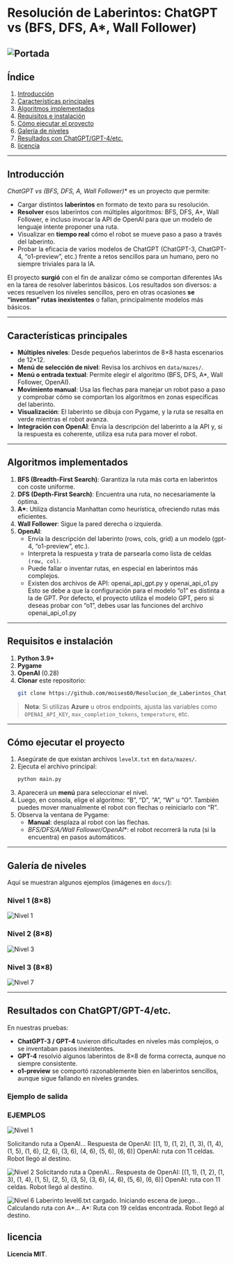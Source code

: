 # Resolución de Laberintos: ChatGPT vs (BFS, DFS, A*, Wall Follower)
![Portada ](docs/robot.png)
---

## Índice
1. [Introducción](#introducción)  
2. [Características principales](#características-principales)  
3. [Algoritmos implementados](#algoritmos-implementados)  
4. [Requisitos e instalación](#requisitos-e-instalación)  
5. [Cómo ejecutar el proyecto](#cómo-ejecutar-el-proyecto)  
6. [Galería de niveles](#galería-de-niveles)  
7. [Resultados con ChatGPT/GPT-4/etc.](#resultados-con-chatgptgpt-4etc)    
8. [licencia](#créditos-y-licencia)

---

## Introducción

**ChatGPT vs (BFS, DFS, A*, Wall Follower)** es un proyecto que permite:

- Cargar distintos **laberintos** en formato de texto para su resolución.
- **Resolver** esos laberintos con múltiples algoritmos: BFS, DFS, A*, Wall Follower, e incluso invocar la API de OpenAI para que un modelo de lenguaje intente proponer una ruta.
- Visualizar en **tiempo real** cómo el robot se mueve paso a paso a través del laberinto.
- Probar la eficacia de varios modelos de ChatGPT (ChatGPT-3, ChatGPT-4, “o1-preview”, etc.) frente a retos sencillos para un humano, pero no siempre triviales para la IA.

El proyecto **surgió** con el fin de analizar cómo se comportan diferentes IAs en la tarea de resolver laberintos básicos. Los resultados son diversos: a veces resuelven los niveles sencillos, pero en otras ocasiones **se “inventan” rutas inexistentes** o fallan, principalmente modelos más básicos.

---

## Características principales

- **Múltiples niveles**: Desde pequeños laberintos de 8×8 hasta escenarios de 12×12.  
- **Menú de selección de nivel**: Revisa los archivos en `data/mazes/`.  
- **Menú o entrada textual**: Permite elegir el algoritmo (BFS, DFS, A*, Wall Follower, OpenAI).  
- **Movimiento manual**: Usa las flechas para manejar un robot paso a paso y comprobar cómo se comportan los algoritmos en zonas específicas del laberinto.  
- **Visualización**: El laberinto se dibuja con Pygame, y la ruta se resalta en verde mientras el robot avanza.  
- **Integración con OpenAI**: Envía la descripción del laberinto a la API y, si la respuesta es coherente, utiliza esa ruta para mover el robot.

---

## Algoritmos implementados

1. **BFS (Breadth-First Search)**: Garantiza la ruta más corta en laberintos con coste uniforme.  
2. **DFS (Depth-First Search)**: Encuentra una ruta, no necesariamente la óptima.  
3. **A\***: Utiliza distancia Manhattan como heurística, ofreciendo rutas más eficientes.  
4. **Wall Follower**: Sigue la pared derecha o izquierda.  
5. **OpenAI**:  
   - Envía la descripción del laberinto (rows, cols, grid) a un modelo (gpt-4, “o1-preview”, etc.).  
   - Interpreta la respuesta y trata de parsearla como lista de celdas `(row, col)`.  
   - Puede fallar o inventar rutas, en especial en laberintos más complejos.
   - Existen dos archivos de API: openai_api_gpt.py y openai_api_o1.py Esto se debe a que la configuración para el modelo “o1” es distinta a la de GPT. Por defecto, el proyecto utiliza el modelo GPT, pero si deseas probar con “o1”, debes usar las funciones del archivo openai_api_o1.py 

---

## Requisitos e instalación

1. **Python 3.9+**  
2. **Pygame**  
3. **OpenAI** (0.28)  
4. **Clonar** este repositorio:
   ```bash
   git clone https://github.com/moises60/Resolucion_de_Laberintos_ChatGPT_vs_BFS_DFS_A-_WallFollower.git
   ```
> **Nota**: Si utilizas **Azure** u otros endpoints, ajusta las variables como `OPENAI_API_KEY`, `max_completion_tokens`, `temperature`, etc.

---

## Cómo ejecutar el proyecto

1. Asegúrate de que existan archivos `levelX.txt` en `data/mazes/`.  
2. Ejecuta el archivo principal:
   ```bash
   python main.py
   ```
3. Aparecerá un **menú** para seleccionar el nivel.  
4. Luego, en consola, elige el algoritmo: “B”, “D”, “A”, “W” u “O”. También puedes mover manualmente el robot con flechas o reiniciarlo con “R”.  
5. Observa la ventana de Pygame:
   - **Manual**: desplaza al robot con las flechas.  
   - **BFS/DFS/A*/Wall Follower/OpenAI**: el robot recorrerá la ruta (si la encuentra) en pasos automáticos.

---

## Galería de niveles

Aquí se muestran algunos ejemplos (imágenes en `docs/`):

### Nivel 1 (8×8)
![Nivel 1 ](docs/level1.png)


### Nivel 2 (8×8)
![Nivel 3 ](docs/level3.png)


### Nivel 3 (8×8)
![Nivel 7 ](docs/level7.png)

---

## Resultados con ChatGPT/GPT-4/etc.

En nuestras pruebas:

- **ChatGPT-3 / GPT-4** tuvieron dificultades en niveles más complejos, o se inventaban pasos inexistentes.  
- **GPT-4** resolvió algunos laberintos de 8×8 de forma correcta, aunque no siempre consistente.  
- **o1-preview** se comportó razonablemente bien en laberintos sencillos, aunque sigue fallando en niveles grandes.

### Ejemplo de salida

### EJEMPLOS
![Nivel 1 ](docs/level1_gpt4o.png)

Solicitando ruta a OpenAI...
Respuesta de OpenAI: [(1, 1), (1, 2), (1, 3), (1, 4), (1, 5), (1, 6), (2, 6), (3, 6), (4, 6), (5, 6), (6, 6)]
OpenAI: ruta con 11 celdas.
Robot llegó al destino.

![Nivel 2](docs/level2_o1_preview.png)
Solicitando ruta a OpenAI...
Respuesta de OpenAI: [(1, 1), (1, 2), (1, 3), (1, 4), (1, 5), (2, 5), (3, 5), (3, 6), (4, 6), (5, 6), (6, 6)]
OpenAI: ruta con 11 celdas.
Robot llegó al destino.

![Nivel 6](docs/level6_A.png)
Laberinto level6.txt cargado. Iniciando escena de juego...
Calculando ruta con A*...
A*: Ruta con 19 celdas encontrada.
Robot llegó al destino.

## licencia

**Licencia MIT**.  
